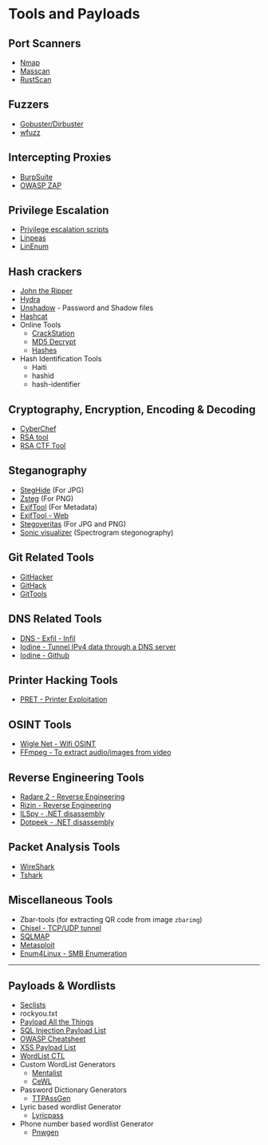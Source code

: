 # Tools and Payloads

## Port Scanners
- [Nmap](https://nmap.org/)
- [Masscan](https://github.com/robertdavidgraham/masscan)
- [RustScan](https://github.com/RustScan/RustScan)

## Fuzzers
- [Gobuster/Dirbuster](https://github.com/OJ/gobuster)
- [wfuzz](https://github.com/xmendez/wfuzz)

## Intercepting Proxies
- [BurpSuite](https://portswigger.net/burp)
- [OWASP ZAP](https://owasp.org/www-project-zap/)

## Privilege Escalation
- [Privilege escalation scripts](https://github.com/carlospolop/privilege-escalation-awesome-scripts-suite/)
- [Linpeas](https://github.com/carlospolop/privilege-escalation-awesome-scripts-suite/tree/master/linPEAS)
- [LinEnum](https://github.com/rebootuser/LinEnum)

## Hash crackers
- [John the Ripper](https://www.openwall.com/john/)
- [Hydra](https://tools.kali.org/password-attacks/hydra)
- [Unshadow](http://manpages.ubuntu.com/manpages/xenial/man8/unshadow.8.html) - Password and Shadow files
- [Hashcat](https://hashcat.net/hashcat/)
- Online Tools
    - [CrackStation](https://crackstation.net/)
    - [MD5 Decrypt](https://md5decrypt.net/en/)
    - [Hashes](https://hashes.com/en/decrypt/hash)
- Hash Identification Tools
    - Haiti
    - hashid
    - hash-identifier

## Cryptography, Encryption, Encoding & Decoding
- [CyberChef](https://gchq.github.io/CyberChef/)
- [RSA tool](https://github.com/ius/rsatool)
- [RSA CTF Tool](https://github.com/Ganapati/RsaCtfTool)

## Steganography
- [StegHide](http://steghide.sourceforge.net/) (For JPG)
- [Zsteg](https://github.com/zed-0xff/zsteg) (For PNG)
- [ExifTool](https://github.com/exiftool/exiftool) (For Metadata)
- [ExifTool - Web](http://exif.regex.info/exif.cgi)
- [Stegoveritas](https://github.com/bannsec/stegoVeritas) (For JPG and PNG)
- [Sonic visualizer](https://www.sonicvisualiser.org/download.html) (Spectrogram stegonography)

## Git Related Tools
- [GitHacker](https://github.com/captain-noob/GitHacker)
- [GitHack](https://github.com/captain-noob/GitHack)
- [GitTools](https://github.com/internetwache/GitTools)

## DNS Related Tools
- [DNS - Exfil - Infil](https://github.com/kleosdc/dns-exfil-infil)
- [Iodine - Tunnel IPv4 data through a DNS server](https://code.kryo.se/iodine/)
- [Iodine - Github](https://github.com/yarrick/iodine)

## Printer Hacking Tools
- [PRET - Printer Exploitation](https://github.com/RUB-NDS/PRET)

## OSINT Tools
- [Wigle Net - Wifi OSINT](https://wigle.net/)
- [FFmpeg - To extract audio/images from video](https://ffmpeg.org/)

## Reverse Engineering Tools
- [Radare 2 - Reverse Engineering](https://github.com/radareorg/radare2)
- [Rizin - Reverse Engineering](https://github.com/rizinorg/rizin)
- [ILSpy - .NET disassembly](https://github.com/icsharpcode/ILSpy)
- [Dotpeek - .NET disassembly](https://www.jetbrains.com/decompiler/)

## Packet Analysis Tools
- [WireShark](https://www.wireshark.org/)
- [Tshark](https://www.wireshark.org/docs/man-pages/tshark.html)

## Miscellaneous Tools
- Zbar-tools (for extracting QR code from image `zbarimg`)
- [Chisel - TCP/UDP tunnel](https://github.com/jpillora/chisel)
- [SQLMAP](https://github.com/sqlmapproject/sqlmap)
- [Metasploit](https://www.metasploit.com/)
- [Enum4Linux - SMB Enumeration](https://tools.kali.org/information-gathering/enum4linux)

---
 
## Payloads & Wordlists
- [Seclists](https://github.com/danielmiessler/SecLists)
- rockyou.txt
- [Payload All the Things](https://github.com/swisskyrepo/PayloadsAllTheThings)
- [SQL Injection Payload List](https://github.com/payloadbox/sql-injection-payload-list)
- [OWASP Cheatsheet](https://github.com/OWASP/CheatSheetSeries)
- [XSS Payload List](https://github.com/payloadbox/xss-payload-list)
- [WordList CTL](https://github.com/BlackArch/wordlistctl)
- Custom WordList Generators
    - [Mentalist](https://github.com/sc0tfree/mentalist)
    - [CeWL](https://github.com/digininja/CeWL)
- Password Dictionary Generators
    - [TTPAssGen](https://github.com/tp7309/TTPassGen)
- Lyric based wordlist Generator
    - [Lyricpass](https://github.com/initstring/lyricpass)
- Phone number based wordlist Generator
    - [Pnwgen](https://github.com/toxydose/pnwgen)